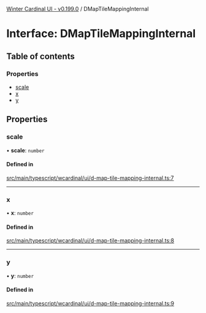[Winter Cardinal UI - v0.199.0](../index.md) / DMapTileMappingInternal

# Interface: DMapTileMappingInternal

## Table of contents

### Properties

- [scale](DMapTileMappingInternal.md#scale)
- [x](DMapTileMappingInternal.md#x)
- [y](DMapTileMappingInternal.md#y)

## Properties

### scale

• **scale**: `number`

#### Defined in

[src/main/typescript/wcardinal/ui/d-map-tile-mapping-internal.ts:7](https://github.com/winter-cardinal/winter-cardinal-ui/blob/v0.199.0/src/main/typescript/wcardinal/ui/d-map-tile-mapping-internal.ts#L7)

___

### x

• **x**: `number`

#### Defined in

[src/main/typescript/wcardinal/ui/d-map-tile-mapping-internal.ts:8](https://github.com/winter-cardinal/winter-cardinal-ui/blob/v0.199.0/src/main/typescript/wcardinal/ui/d-map-tile-mapping-internal.ts#L8)

___

### y

• **y**: `number`

#### Defined in

[src/main/typescript/wcardinal/ui/d-map-tile-mapping-internal.ts:9](https://github.com/winter-cardinal/winter-cardinal-ui/blob/v0.199.0/src/main/typescript/wcardinal/ui/d-map-tile-mapping-internal.ts#L9)
